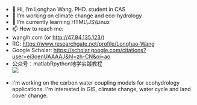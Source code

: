 - 👋 Hi, I’m Longhao Wang. PHD. student in CAS
- 👀 I’m working on climate change and eco-hydrology
- 🌱 I’m currently learning HTML\JS\Linux
- 📫 How to reach me:
- wanglh.com (or http://47.94.135.123/)
- RG: https://www.researchgate.net/profile/Longhao-Wang
- Google Scholar: https://scholar.google.com/citations?user=ei3oenUAAAAJ&hl=zh-CN&oi=ao
- 公众号：matlabRpython地学实践教程  
![](https://imagecollection.oss-cn-beijing.aliyuncs.com/legion/qrcode_for_gh_34ce282d1728_258.jpg)
* I'm working on the carbon water coupling models for ecohydrology applications. I'm interested in GIS, climate change, water cycle and land cover change.
<!---
GISWLH/GISWLH is a ✨ special ✨ repository because its `README.md` (this file) appears on your GitHub profile.
You can click the Preview link to take a look at your changes.
--->
